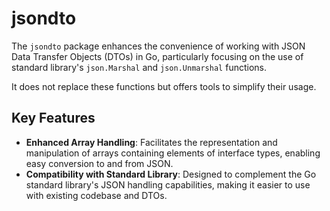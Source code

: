 # jsondto

The `jsondto` package enhances the convenience of working with JSON Data Transfer Objects (DTOs) in Go,
particularly focusing on the use of standard library's `json.Marshal` and `json.Unmarshal` functions.

It does not replace these functions but offers tools to simplify their usage.

## Key Features

- **Enhanced Array Handling**: Facilitates the representation
  and manipulation of arrays containing elements of interface types,
  enabling easy conversion to and from JSON.
- **Compatibility with Standard Library**:
  Designed to complement the Go standard library's JSON handling capabilities,
  making it easier to use with existing codebase and DTOs.

